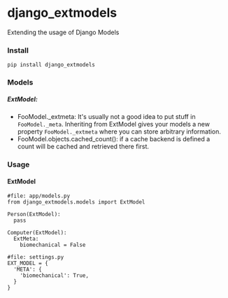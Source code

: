 # django_extmodels
Extending the usage of Django Models

### Install
```
pip install django_extmodels
```

### Models
 ##### ExtModel:
 - FooModel._extmeta: It's usually not a good idea to put stuff in `FooModel._meta`. Inheriting from ExtModel gives your models a new property `FooModel._extmeta` where you can store arbitrary information.
 - FooModel.objects.cached_count(): if a cache backend is defined a count will be cached and retrieved there first.
 
 

### Usage

#### ExtModel
```
#file: app/models.py
from django_extmodels.models import ExtModel

Person(ExtModel):
  pass

Computer(ExtModel):
  ExtMeta:
    biomechanical = False

```
```
#file: settings.py
EXT_MODEL = {
  'META': {
    'biomechanical': True,
  }
}
  
```

```
